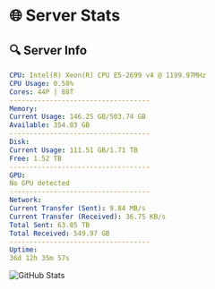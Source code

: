# 🌐 Server Stats
## 🔍 Server Info
```yaml
CPU: Intel(R) Xeon(R) CPU E5-2699 v4 @ 1199.97MHz
CPU Usage: 0.50%
Cores: 44P | 88T
-----------------------------------
Memory:
Current Usage: 146.25 GB/503.74 GB
Available: 354.03 GB
-----------------------------------
Disk:
Current Usage: 111.51 GB/1.71 TB
Free: 1.52 TB
-----------------------------------
GPU:
No GPU detected
-----------------------------------
Network:
Current Transfer (Sent): 9.84 MB/s
Current Transfer (Received): 36.75 KB/s
Total Sent: 63.85 TB
Total Received: 549.97 GB
-----------------------------------
Uptime:
36d 12h 35m 57s
```
![GitHub Stats](https://img.shields.io/badge/Updated-2025-04-13_09:58:46-blue)